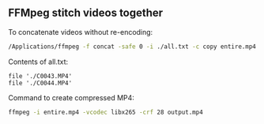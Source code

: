 ## FFMpeg stitch videos together

To concatenate videos without re-encoding:

```bash
/Applications/ffmpeg -f concat -safe 0 -i ./all.txt -c copy entire.mp4
```

Contents of all.txt: 

```
file './C0043.MP4'
file './C0044.MP4'
```

Command to create compressed MP4:

```bash
ffmpeg -i entire.mp4 -vcodec libx265 -crf 28 output.mp4
```


